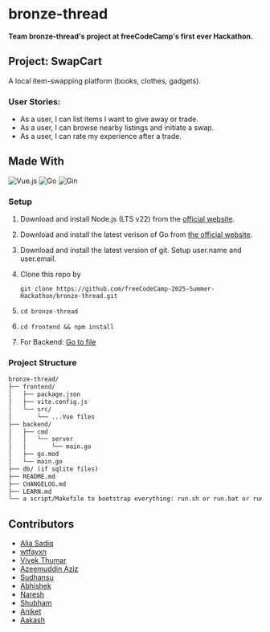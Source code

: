 # bronze-thread

**Team bronze-thread's project at freeCodeCamp's first ever Hackathon.**

## Project: SwapCart
A local item-swapping platform (books, clothes, gadgets).

### User Stories:
- As a user, I can list items I want to give away or trade.
- As a user, I can browse nearby listings and initiate a swap.
- As a user, I can rate my experience after a trade.

## Made With
![Vue.js](https://img.shields.io/badge/Vue.js-35495E?style=for-the-badge&logo=vuedotjs&logoColor=4FC08D)
![Go](https://img.shields.io/badge/Go-00ADD8?style=for-the-badge&logo=Go&logoColor=FFFFFF)
![Gin](https://img.shields.io/badge/Gin-008ECF?style=for-the-badge&logo=Gin&logoColor=FFFFFF)

### Setup

1. Download and install Node.js (LTS v22) from the [official website](https://nodejs.org/en/download).
2. Download and install the latest verison of Go from [the official website](https://go.dev/dl/).
3. Download and install the latest version of git. Setup user.name and user.email.
4. Clone this repo by

   `git clone https://github.com/freeCodeCamp-2025-Summer-Hackathon/bronze-thread.git`
5. `cd bronze-thread`
6. `cd frontend && npm install`
7. For Backend: [Go to file](backend/README.md)

### Project Structure

```md
bronze-thread/
├── frontend/
│   ├── package.json
│   ├── vite.config.js
│   └── src/
│       └── ...Vue files
├── backend/
│   ├── cmd
│   │   └── server
│   │       └── main.go
│   ├── go.mod
│   └── main.go
├── db/ (if sqlite files)
├── README.md
├── CHANGELOG.md
├── LEARN.md
└── a script/Makefile to bootstrap everything: run.sh or run.bat or run.js whatever
```

## Contributors

<!-- markdownlint-disable MD033 -->
* <a href="https://github.com/AliaSadiq" target="_blank">Alia Sadiq</a>
* <a href="https://github.com/wtfayxn" target="_blank">wtfayxn</a>
* <a href="https://github.com/mrvivekthumar" target="_blank">Vivek Thumar</a>
* <a href="https://github.com/azeemuddinaziz" target="_blank">Azeemuddin Aziz</a>
* <a href="https://github.com/sudhansubhushanmishra" target="_blank">Sudhansu</a>
* <a href="https://github.com/3x10RaiseTo8" target="_blank">Abhishek</a>
* <a href="https://github.com/knaresh10" target="_blank">Naresh</a>
* <a href="https://github.com/shubhamxpawar" target="_blank">Shubham</a>
* <a href="https://github.com/Aniket040504" target="_blank">Aniket</a>
* <a href="https://github.com/mr-aakash-git" target="_blank">Aakash</a>
